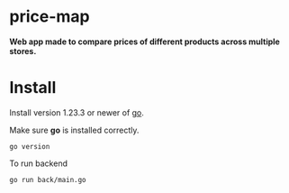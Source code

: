 # price-map  
**Web app made to compare prices of different products across multiple stores.**  


# Install

Install version 1.23.3 or newer of [go](https://go.dev/doc/install).

Make sure **go** is installed correctly.

```
go version
```

To run backend

```
go run back/main.go
```
